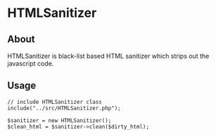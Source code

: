 # HTMLSanitizer

## About

HTMLSanitizer is black-list based HTML sanitizer which strips out the javascript code.

## Usage
	// include HTMLSanitizer class
	include("../src/HTMLSanitizer.php");
  
	$sanitizer = new HTMLSanitizer();
	$clean_html = $sanitizer->clean($dirty_html);
